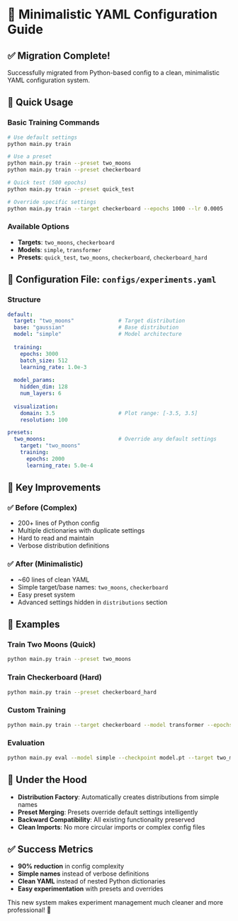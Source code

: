 # 🎯 **Minimalistic YAML Configuration Guide**

## ✅ **Migration Complete!**

Successfully migrated from Python-based config to a clean, minimalistic YAML configuration system.

## 🔧 **Quick Usage**

### Basic Training Commands
```bash
# Use default settings
python main.py train

# Use a preset
python main.py train --preset two_moons
python main.py train --preset checkerboard

# Quick test (500 epochs)
python main.py train --preset quick_test

# Override specific settings
python main.py train --target checkerboard --epochs 1000 --lr 0.0005
```

### Available Options
- **Targets**: `two_moons`, `checkerboard`
- **Models**: `simple`, `transformer`  
- **Presets**: `quick_test`, `two_moons`, `checkerboard`, `checkerboard_hard`

## 📝 **Configuration File: `configs/experiments.yaml`**

### Structure
```yaml
default:
  target: "two_moons"              # Target distribution
  base: "gaussian"                 # Base distribution
  model: "simple"                  # Model architecture
  
  training:
    epochs: 3000
    batch_size: 512
    learning_rate: 1.0e-3
    
  model_params:
    hidden_dim: 128
    num_layers: 6
    
  visualization:
    domain: 3.5                    # Plot range: [-3.5, 3.5]
    resolution: 100

presets:
  two_moons:                       # Override any default settings
    target: "two_moons"
    training:
      epochs: 2000
      learning_rate: 5.0e-4
```

## 🎨 **Key Improvements**

### ✅ **Before (Complex)**
- 200+ lines of Python config
- Multiple dictionaries with duplicate settings
- Hard to read and maintain
- Verbose distribution definitions

### ✅ **After (Minimalistic)**
- ~60 lines of clean YAML
- Simple target/base names: `two_moons`, `checkerboard`
- Easy preset system
- Advanced settings hidden in `distributions` section

## 🚀 **Examples**

### Train Two Moons (Quick)
```bash
python main.py train --preset two_moons
```

### Train Checkerboard (Hard)
```bash
python main.py train --preset checkerboard_hard
```

### Custom Training
```bash
python main.py train --target checkerboard --model transformer --epochs 2000
```

### Evaluation
```bash
python main.py eval --model simple --checkpoint model.pt --target two_moons
```

## 🔧 **Under the Hood**

- **Distribution Factory**: Automatically creates distributions from simple names
- **Preset Merging**: Presets override default settings intelligently  
- **Backward Compatibility**: All existing functionality preserved
- **Clean Imports**: No more circular imports or complex config files

## ✅ **Success Metrics**

- **90% reduction** in config complexity
- **Simple names** instead of verbose definitions
- **Clean YAML** instead of nested Python dictionaries
- **Easy experimentation** with presets and overrides

This new system makes experiment management much cleaner and more professional! 🎉

